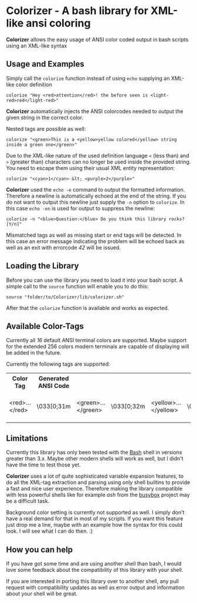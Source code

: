 # Colorizer - A bash library for XML-like ansi coloring

**Colorizer** allows the easy usage of ANSI color coded output in bash scripts
using an XML-like syntax

## Usage and Examples

Simply call the `colorize` function instead of using `echo` supplying an
XML-like color definition

    colorize "Hey <red>attention</red>! the before seen is <light-red>red</light-red>"

**Colorizer** automatically injects the ANSI colorcodes needed to output the
given string in the correct color.

Nested tags are possible as well:

    colorize "<green>This is a <yellow>yellow colored</yellow> string inside a green one</green>"

Due to the XML-like nature of the used definition language `<` (less than) and
`>` (greater than) characters can no longer be used inside the provided string.
You need to escape them using their usual XML entity representation:

    colorize "<cyan>1</cyan> &lt; <purple>2</purple>"

**Colorizer** used the `echo -e` command to output the formatted information.
Therefore a newline is automatically echoed at the end of the string. If you do
not want to output this newline just supply the `-n` option to `colorize`. In
this case `echo -en` is used for output to suppress the newline:

    colorize -n "<blue>Question:</blue> Do you think this library rocks? [Y/n]"

Mismatched tags as well as missing start or end tags will be detected. In this
case an error message indicating the problem will be echoed back as well as an
exit with errorcode *42* will be issued.

## Loading the Library

Before you can use the library you need to load it into your bash script.
A simple call to the `source` function will enable you to do this:

    source "folder/to/Colorizer/lib/colorizer.sh"

After that the `colorize` function is available and works as expected.

## Available Color-Tags

Currently all *16* default ANSI terminal colors are supported. Maybe support
for the extended 256 colors modern terminals are capable of displaying will be
added in the future.

Currently the following tags are supported:

<table>
    <tr>
        <th>Color Tag</th><th>Generated ANSI Code</th>
    </tr>
    <tr>
        <td>&lt;red&gt…&lt;/red&gt;</td><td>\033[0;31m</td>
        <td>&lt;green&gt…&lt;/green&gt;</td><td>\033[0;32m</td>
        <td>&lt;yellow&gt…&lt;/yellow&gt;</td><td>\033[0;33m</td>
        <td>&lt;blue&gt…&lt;/blue&gt;</td><td>\033[0;34m</td>
        <td>&lt;purple&gt…&lt;/purple&gt;</td><td>\033[0;35m</td>
        <td>&lt;cyan&gt…&lt;/cyan&gt;</td><td>\033[0;36m</td>
        <td>&lt;light-red&gt…&lt;/light-red&gt;</td><td>\033[1;31m</td>
        <td>&lt;light-green&gt…&lt;/light-green&gt;</td><td>\033[1;32m</td>
        <td>&lt;light-yellow&gt…&lt;/light-yellow&gt;</td><td>\033[1;33m</td>
        <td>&lt;light-blue&gt…&lt;/light-blue&gt;</td><td>\033[1;34m</td>
        <td>&lt;light-purple&gt…&lt;/light-purple&gt;</td><td>\033[1;35m</td>
        <td>&lt;light-cyan&gt…&lt;/light-cyan&gt;</td><td>\033[1;36m</td>
        <td>&lt;gray&gt…&lt;/gray&gt;</td><td>\033[1;30m</td>
        <td>&lt;light-gray&gt…&lt;/light-gray&gt;</td><td>\033[0;37m</td>
        <td>&lt;white&gt…&lt;/white&gt;</td><td>\033[1;37m</td>
        <td>&lt;black&gt…&lt;/black&gt;</td><td>\033[0;30m</td>
        <td>&lt;none&gt…&lt;/none&gt;</td><td>\033[0m</td>
    </tr>
</table>

## Limitations

Currently this library has only been tested with the
[Bash](http://www.gnu.org/software/bash/) shell in versions greater than 3.x.
Maybe other modern shells will work as well, but I didn't have the time to test
those yet.

**Colorizer** uses a lot of quite sophisticated variable expansion features, to
do all the XML-tag extraction and parsing using only shell builtins to provide
a fast and nice user experience. Therefore making the library compatible with
less powerful shells like for example *ash* from the [busybox](http://busybox.net) 
project may be a difficult task.

Background color setting is currently not supported as well. I simply don't
have a real demand for that in most of my scripts. If you want this feature
just drop me a line, maybe with an example how the syntax for this could look.
I will see what I can do then. :)

## How you can help

If you have got some time and are using another shell than bash, I would love
some feedback about the compatibility of this library with your shell.

If you are interested in porting this library over to another shell, any pull
request with compatibility updates as well as error output and information
about your shell will be great.
